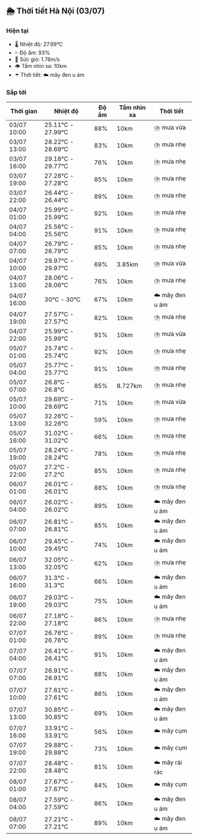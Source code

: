 ## 🌦️ Thời tiết Hà Nội (03/07)

### Hiện tại

- 🌡️ Nhiệt độ: 27.99℃
- 💦 Độ ẩm: 93%
- 💨 Sức gió: 1.78m/s
- 👁️ Tầm nhìn xa: 10km
- ☂️ Thời tiết: ☁️ mây đen u ám

### Sắp tới

| Thời gian | Nhiệt độ | Độ ẩm | Tầm nhìn xa | Thời tiết |
| --- | --- | --- | --- | --- |
| 03/07 10:00 | 25.11℃ - 27.99℃ | 88% | 10km | ⛈️ mưa vừa |
| 03/07 13:00 | 28.22℃ - 28.69℃ | 83% | 10km | ⛈️ mưa nhẹ |
| 03/07 16:00 | 29.18℃ - 29.77℃ | 76% | 10km | ⛈️ mưa nhẹ |
| 03/07 19:00 | 27.28℃ - 27.28℃ | 85% | 10km | ⛈️ mưa nhẹ |
| 03/07 22:00 | 26.44℃ - 26.44℃ | 89% | 10km | ⛈️ mưa nhẹ |
| 04/07 01:00 | 25.99℃ - 25.99℃ | 92% | 10km | ⛈️ mưa nhẹ |
| 04/07 04:00 | 25.56℃ - 25.56℃ | 91% | 10km | ⛈️ mưa nhẹ |
| 04/07 07:00 | 26.79℃ - 26.79℃ | 85% | 10km | ⛈️ mưa nhẹ |
| 04/07 10:00 | 29.97℃ - 29.97℃ | 69% | 3.85km | ⛈️ mưa vừa |
| 04/07 13:00 | 28.06℃ - 28.06℃ | 76% | 10km | ⛈️ mưa nhẹ |
| 04/07 16:00 | 30℃ - 30℃ | 67% | 10km | ☁️ mây đen u ám |
| 04/07 19:00 | 27.57℃ - 27.57℃ | 82% | 10km | ⛈️ mưa nhẹ |
| 04/07 22:00 | 25.99℃ - 25.99℃ | 91% | 10km | ⛈️ mưa vừa |
| 05/07 01:00 | 25.74℃ - 25.74℃ | 92% | 10km | ⛈️ mưa nhẹ |
| 05/07 04:00 | 25.77℃ - 25.77℃ | 91% | 10km | ⛈️ mưa nhẹ |
| 05/07 07:00 | 26.8℃ - 26.8℃ | 85% | 8.727km | ⛈️ mưa nhẹ |
| 05/07 10:00 | 29.69℃ - 29.69℃ | 71% | 10km | ⛈️ mưa vừa |
| 05/07 13:00 | 32.26℃ - 32.26℃ | 59% | 10km | ⛈️ mưa nhẹ |
| 05/07 16:00 | 31.02℃ - 31.02℃ | 66% | 10km | ⛈️ mưa nhẹ |
| 05/07 19:00 | 28.24℃ - 28.24℃ | 78% | 10km | ⛈️ mưa nhẹ |
| 05/07 22:00 | 27.2℃ - 27.2℃ | 85% | 10km | ⛈️ mưa nhẹ |
| 06/07 01:00 | 26.01℃ - 26.01℃ | 88% | 10km | ⛈️ mưa nhẹ |
| 06/07 04:00 | 26.02℃ - 26.02℃ | 89% | 10km | ☁️ mây đen u ám |
| 06/07 07:00 | 26.81℃ - 26.81℃ | 85% | 10km | ☁️ mây đen u ám |
| 06/07 10:00 | 29.45℃ - 29.45℃ | 74% | 10km | ☁️ mây đen u ám |
| 06/07 13:00 | 32.05℃ - 32.05℃ | 62% | 10km | ⛈️ mưa nhẹ |
| 06/07 16:00 | 31.3℃ - 31.3℃ | 66% | 10km | ☁️ mây đen u ám |
| 06/07 19:00 | 29.03℃ - 29.03℃ | 75% | 10km | ☁️ mây đen u ám |
| 06/07 22:00 | 27.18℃ - 27.18℃ | 86% | 10km | ⛈️ mưa nhẹ |
| 07/07 01:00 | 26.76℃ - 26.76℃ | 89% | 10km | ⛈️ mưa nhẹ |
| 07/07 04:00 | 26.41℃ - 26.41℃ | 91% | 10km | ☁️ mây đen u ám |
| 07/07 07:00 | 26.91℃ - 26.91℃ | 88% | 10km | ☁️ mây đen u ám |
| 07/07 10:00 | 27.61℃ - 27.61℃ | 86% | 10km | ☁️ mây đen u ám |
| 07/07 13:00 | 30.85℃ - 30.85℃ | 69% | 10km | ☁️ mây đen u ám |
| 07/07 16:00 | 33.91℃ - 33.91℃ | 56% | 10km | ☁️ mây cụm |
| 07/07 19:00 | 29.88℃ - 29.88℃ | 73% | 10km | ☁️ mây cụm |
| 07/07 22:00 | 28.48℃ - 28.48℃ | 81% | 10km | ☁️ mây rải rác |
| 08/07 01:00 | 27.67℃ - 27.67℃ | 84% | 10km | ☁️ mây cụm |
| 08/07 04:00 | 27.59℃ - 27.59℃ | 86% | 10km | ☁️ mây đen u ám |
| 08/07 07:00 | 27.21℃ - 27.21℃ | 89% | 10km | ☁️ mây đen u ám |
